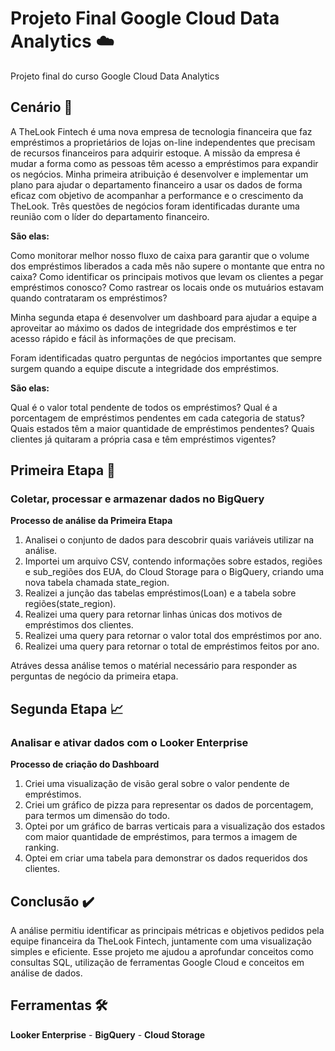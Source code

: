 # Projeto Final Google Cloud Data Analytics ☁️
Projeto final do curso Google Cloud Data Analytics

## Cenário 📝

A TheLook Fintech é uma nova empresa de tecnologia financeira que faz empréstimos a proprietários de lojas on-line independentes que precisam de recursos financeiros para adquirir estoque. A missão da empresa é mudar a forma como as pessoas têm acesso a empréstimos para expandir os negócios. Minha primeira atribuição é desenvolver e implementar um plano para ajudar o departamento financeiro a usar os dados de forma eficaz com objetivo de acompanhar a performance e o crescimento da TheLook. Três questões de negócios foram identificadas durante uma reunião com o líder do departamento financeiro.

**São elas:**

Como monitorar melhor nosso fluxo de caixa para garantir que o volume dos empréstimos liberados a cada mês não supere o montante que entra no caixa?
Como identificar os principais motivos que levam os clientes a pegar empréstimos conosco?
Como rastrear os locais onde os mutuários estavam quando contrataram os empréstimos?

Minha segunda etapa é desenvolver um dashboard para ajudar a equipe a aproveitar ao máximo os dados de integridade dos empréstimos e ter acesso rápido e fácil às informações de que precisam.

Foram identificadas quatro perguntas de negócios importantes que sempre surgem quando a equipe discute a integridade dos empréstimos.

**São elas:**

Qual é o valor total pendente de todos os empréstimos?
Qual é a porcentagem de empréstimos pendentes em cada categoria de status?
Quais estados têm a maior quantidade de empréstimos pendentes?
Quais clientes já quitaram a própria casa e têm empréstimos vigentes?

## Primeira Etapa 🔄
### Coletar, processar e armazenar dados no BigQuery

**Processo de análise da Primeira Etapa**

1. Analisei o conjunto de dados para descobrir quais variáveis utilizar na análise.
2. Importei um arquivo CSV, contendo informações sobre estados, regiões e sub_regiões dos EUA, do Cloud Storage para o BigQuery, criando uma nova tabela chamada state_region.
3. Realizei a junção das tabelas empréstimos(Loan) e a tabela sobre regiões(state_region).
4. Realizei uma query para retornar linhas únicas dos motivos de empréstimos dos clientes.
5. Realizei uma query para retornar o valor total dos empréstimos por ano.
6. Realizei uma query para retornar o total de empréstimos feitos por ano.
  
Atráves dessa análise temos o matérial necessário para responder as perguntas de negócio da primeira etapa.

## Segunda Etapa 📈
### Analisar e ativar dados com o Looker Enterprise

**Processo de criação do Dashboard**

1. Criei uma visualização de visão geral sobre o valor pendente de empréstimos.
2. Criei um gráfico de pizza para representar os dados de porcentagem, para termos um dimensão do todo.
3. Optei por um gráfico de barras verticais para a visualização dos estados com maior quantidade de empréstimos, para termos a imagem de ranking.
4. Optei em criar uma tabela para demonstrar os dados requeridos dos clientes.

## Conclusão ✔️

A análise permitiu identificar as principais métricas e objetivos pedidos pela equipe financeira da TheLook Fintech, juntamente com uma visualização simples e eficiente. Esse projeto me ajudou a aprofundar conceitos como consultas SQL, utilização de ferramentas Google Cloud e conceitos em análise de dados.

## Ferramentas 🛠️

**Looker Enterprise** - **BigQuery** - **Cloud Storage** 
